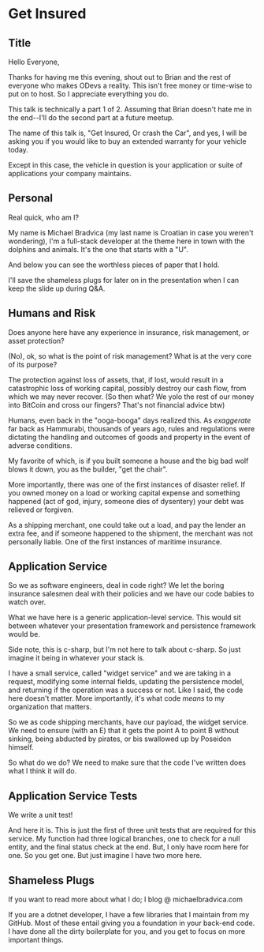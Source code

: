 # Get Insured

## Title

Hello Everyone,

Thanks for having me this evening, shout out to Brian and the rest of everyone who makes ODevs a reality. This isn't free money or time-wise to put on to host. So I appreciate everything you do.

This talk is technically a part 1 of 2. Assuming that Brian doesn't hate me in the end--I'll do the second part at a future meetup.

The name of this talk is, "Get Insured, Or crash the Car", and yes, I will be asking you if you would like to buy an extended warranty for your vehicle today.

Except in this case, the vehicle in question is your application or suite of applications your company maintains.

## Personal

Real quick, who am I?

My name is Michael Bradvica (my last name is Croatian in case you weren't wondering), I'm a full-stack developer at the theme here in town with the dolphins and animals. It's the one that starts with a "U".

And below you can see the worthless pieces of paper that I hold.

I'll save the shameless plugs for later on in the presentation when I can keep the slide up during Q&A.

## Humans and Risk

Does anyone here have any experience in insurance, risk management, or asset protection?

(No), ok, so what is the point of risk management? What is at the very core of its purpose?

The protection against loss of assets, that, if lost, would result in a catastrophic loss of working capital, possibly destroy our cash flow, from which we may never recover. (So then what? We yolo the rest of our money into BitCoin and cross our fingers? That's not financial advice btw)

Humans, even back in the "ooga-booga" days realized this. As _exaggerate_ far back as Hammurabi, thousands of years ago, rules and regulations were dictating the handling and outcomes of goods and property in the event of adverse conditions.

My favorite of which, is if you built someone a house and the big bad wolf blows it down, you as the builder, "get the chair".

More importantly, there was one of the first instances of disaster relief. If you owned money on a load or working capital expense and something happened (act of god, injury, someone dies of dysentery) your debt was relieved or forgiven.

As a shipping merchant, one could take out a load, and pay the lender an extra fee, and if someone happened to the shipment, the merchant was not personally liable. One of the first instances of maritime insurance.

## Application Service

So we as software engineers, deal in code right? We let the boring insurance salesmen deal with their policies and we have our code babies to watch over.

What we have here is a generic application-level service. This would sit between whatever your presentation framework and persistence framework would be.

Side note, this is c-sharp, but I'm not here to talk about c-sharp. So just imagine it being in whatever your stack is.

I have a small service, called "widget service" and we are taking in a request, modifying some internal fields, updating the persistence model, and returning if the operation was a success or not. Like I said, the code here doesn't matter. More importantly, it's what code _means_ to my organization that matters.

So we as code shipping merchants, have our payload, the widget service. We need to ensure (with an E) that it gets the point A to point B without sinking, being abducted by pirates, or bis swallowed up by Poseidon himself.

So what do we do? We need to make sure that the code I've written does what I think it will do.

## Application Service Tests

We write a unit test!

And here it is. This is just the first of three unit tests that are required for this service. My function had three logical branches, one to check for a null entity, and the final status check at the end. But, I only have room here for one. So you get one. But just imagine I have two more here.

## Shameless Plugs

If you want to read more about what I do; I blog @ michaelbradvica.com

If you are a dotnet developer, I have a few libraries that I maintain from my GitHub. Most of these entail giving you a foundation in your back-end code. I have done all the dirty boilerplate for you, and you get to focus on more important things.


